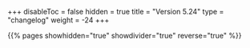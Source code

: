 +++
disableToc = false
hidden = true
title = "Version 5.24"
type = "changelog"
weight = -24
+++

{{% pages showhidden="true" showdivider="true" reverse="true" %}}
